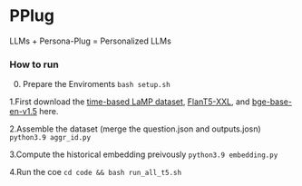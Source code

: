 # PPlug
LLMs + Persona-Plug = Personalized LLMs
### How to run

0. Prepare the Enviroments `bash setup.sh`

1.First download the [time-based LaMP dataset](https://lamp-benchmark.github.io/download), [FlanT5-XXL](https://huggingface.co/google/flan-t5-xxl), and [bge-base-en-v1.5](https://huggingface.co/BAAI/bge-base-en-v1.5) here.

2.Assemble the dataset (merge the question.json and outputs.josn) `python3.9 aggr_id.py` 

3.Compute the historical embedding preivously `python3.9 embedding.py`

4.Run the coe `cd code && bash run_all_t5.sh`

